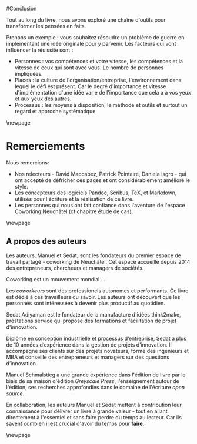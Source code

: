 #Conclusion

Tout au long du livre, nous avons exploré une chaîne d'outils pour transformer les pensées en faits. 

Prenons un exemple : vous souhaitez résoudre un problème de guerre en implémentant une idée originale pour y parvenir. Les facteurs qui vont influencer la réuissite sont : 

- Personnes : vos compétences et votre vitesse, les compétences et la vitesse de ceux qui sont avec vous. Le nombre de personnes impliquées. 
- Places : la culture de l'organisation/entreprise, l'environnement dans lequel le défi est présent. Car le degré d'importance et vitesse d'implémentation d'une idée varie de l'importance que cela a à vos yeux et aux yeux des autres. 
- Processus : les moyens à disposition, le méthode et outils et surtout un regard et approche systématique. 



\newpage

# Remerciements

Nous remercions: 

- Nos relecteurs - David Maccabez, Patrick Pointaire, Daniela Isgro - qui ont accepté de défricher ces pages et ont considérablement amélioré le style. 
- Les concepteurs des logiciels Pandoc, Scribus, TeX, et Markdown, utilisés pour l'écriture et la réalisation de ce livre.
- Les personnes qui nous ont fait confiance dans l'aventure de l'espace Coworking Neuchâtel (cf chapitre étude de cas).


\newpage

## A propos des auteurs 

Les auteurs, Manuel et Sedat, sont les fondateurs du premier espace de travail partagé - coworking de Neuchâtel. Cet espace accueille depuis 2014 des entrepreneurs, chercheurs et managers de sociétés. 

Coworking est un mouvement mondial ... 

Les *coworkeurs* sont des professionels autonomes et performants. Ce livre est dédié à ces travailleurs du savoir. Les auteurs ont découvert que les personnes sont intéressées à devenir plus productif au quotidien. 

Sedat Adiyaman est le fondateur de la manufacture d'idées think2make, prestations service qui propose des formations et facilitation de projet d'innovation. 

Diplômé en conception industrielle et processus d’entreprise, Sedat a plus de 10 années d’expérience dans la gestion de projets d’innovation. Il accompagne ses clients sur des projets novateurs, forme des ingénieurs et MBA et conseille des entrepreneurs et managers sur des questions d’innovation. 

Manuel Schmalstieg a une grande expérience dans l'édition de livre par le biais de sa maison d'édition *Greyscale Press*, l'enseignement autour de l'édition, ses recherches approfondies dans le domaine de l'écriture *open source*.

En collaboration, les auteurs Manuel et Sedat mettent à contribution leur connaissance pour délivrer un livre à grande valeur - tout en allant directement à l'essentiel et sans faire perdre du temps au lecteur. Car ils savent combien il est crucial d'avoir du temps pour **faire**.

\newpage
